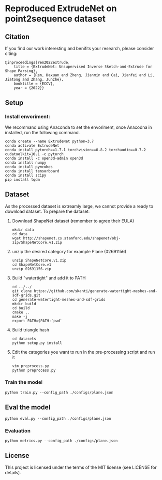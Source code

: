 # Reproduced ExtrudeNet on point2sequence dataset

## Citation
If you find our work interesting and benifits your research, please consider citing:

	@inproceedings{ren2022extrude,
		title = {ExtrudeNet: Unsupervised Inverse Sketch-and-Extrude for Shape Parsing},
		author = {Ren, Daxuan and Zheng, Jianmin and Cai, Jianfei and Li, Jiatong and Zhang, Junzhe},
		booktitle = {ECCV},
		year = {2022}}

## Setup
### Install envoriment:
We recommand using Anaconda to set the envoriment, once Anacodna in installed, run the following command.

```
conda create --name ExtrudeNet python=3.7
conda activate ExtrudeNet
conda install pytorch==1.7.1 torchvision==0.8.2 torchaudio==0.7.2 cudatoolkit=10.1 -c pytorch
conda install -c open3d-admin open3d
conda install numpy
conda install pymcubes
conda install tensorboard
conda install scipy
pip install tqdm
```

## Dataset
As the processed dataset is extreamly large, we cannot provide a ready to download dataset.
To prepare the dataset:
1. Download ShapeNet dataset (remember to agree their EULA)

	```
	mkdir data
	cd data
	wget http://shapenet.cs.stanford.edu/shapenet/obj-zip/ShapeNetCore.v1.zip
	```
2. unzip the desired category for example Plane (02691156)
	```
	unzip ShapeNetCore.v1.zip
	cd ShapeNetCore.v1
	unzip 02691156.zip
	```
3. Build "watertight" and add it to PATH
	```
	cd ../../
	git clone https://github.com/skanti/generate-watertight-meshes-and-sdf-grids.git
	cd generate-watertight-meshes-and-sdf-grids
	mkdir build
	cd build
	cmake ..
	make -j
	export PATH=$PATH:`pwd`
	```
4. Build triangle hash
	```
	cd datasets
	python setup.py install
	```
4. Edit the categories you want to run in the pre-processing script and run it
	```
	vim preprocess.py
	python preprocess.py
	```

### Train the model
```
python train.py --config_path ./configs/plane.json
```

## Eval the model
```
python eval.py --config_path ./configs/plane.json
```
### Evaluation
```
python metrics.py --config_path ./configs/plane.json
```

## License
This project is licensed under the terms of the MIT license (see LICENSE for details).


